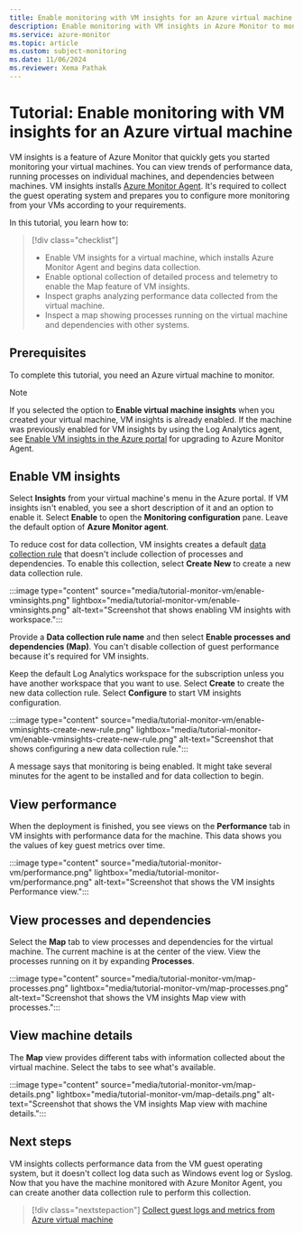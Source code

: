 ```yaml
---
title: Enable monitoring with VM insights for an Azure virtual machine
description: Enable monitoring with VM insights in Azure Monitor to monitor an Azure virtual machine.
ms.service: azure-monitor
ms.topic: article
ms.custom: subject-monitoring
ms.date: 11/06/2024
ms.reviewer: Xema Pathak
---
```


# Tutorial: Enable monitoring with VM insights for an Azure virtual machine
VM insights is a feature of Azure Monitor that quickly gets you started monitoring your virtual machines. You can view trends of performance data, running processes on individual machines, and dependencies between machines. VM insights installs [Azure Monitor Agent](../agents/azure-monitor-agent-overview.md). It's required to collect the guest operating system and prepares you to configure more monitoring from your VMs according to your requirements.

In this tutorial, you learn how to:

> [!div class="checklist"]
> * Enable VM insights for a virtual machine, which installs Azure Monitor Agent and begins data collection.
> * Enable optional collection of detailed process and telemetry to enable the Map feature of VM insights.
> * Inspect graphs analyzing performance data collected from the virtual machine.
> * Inspect a map showing processes running on the virtual machine and dependencies with other systems.

## Prerequisites
To complete this tutorial, you need an Azure virtual machine to monitor.

> [!NOTE]
> If you selected the option to **Enable virtual machine insights** when you created your virtual machine, VM insights is already enabled. If the machine was previously enabled for VM insights by using the Log Analytics agent, see [Enable VM insights in the Azure portal](vminsights-enable-portal.md) for upgrading to Azure Monitor Agent.

## Enable VM insights
Select **Insights** from your virtual machine's menu in the Azure portal. If VM insights isn't enabled, you see a short description of it and an option to enable it. Select **Enable** to open the **Monitoring configuration** pane. Leave the default option of **Azure Monitor agent**.

To reduce cost for data collection, VM insights creates a default [data collection rule](../essentials/data-collection-rule-overview.md) that doesn't include collection of processes and dependencies. To enable this collection, select **Create New** to create a new data collection rule.

:::image type="content" source="media/tutorial-monitor-vm/enable-vminsights.png" lightbox="media/tutorial-monitor-vm/enable-vminsights.png" alt-text="Screenshot that shows enabling VM insights with workspace.":::

Provide a **Data collection rule name** and then select **Enable processes and dependencies (Map)**. You can't disable collection of guest performance because it's required for VM insights.

Keep the default Log Analytics workspace for the subscription unless you have another workspace that you want to use. Select **Create** to create the new data collection rule. Select **Configure** to start VM insights configuration.

:::image type="content" source="media/tutorial-monitor-vm/enable-vminsights-create-new-rule.png" lightbox="media/tutorial-monitor-vm/enable-vminsights-create-new-rule.png" alt-text="Screenshot that shows configuring a new data collection rule.":::

A message says that monitoring is being enabled. It might take several minutes for the agent to be installed and for data collection to begin.

## View performance
When the deployment is finished, you see views on the **Performance** tab in VM insights with performance data for the machine. This data shows you the values of key guest metrics over time.

:::image type="content" source="media/tutorial-monitor-vm/performance.png" lightbox="media/tutorial-monitor-vm/performance.png" alt-text="Screenshot that shows the VM insights Performance view.":::

## View processes and dependencies
Select the **Map** tab to view processes and dependencies for the virtual machine. The current machine is at the center of the view. View the processes running on it by expanding **Processes**.

:::image type="content" source="media/tutorial-monitor-vm/map-processes.png" lightbox="media/tutorial-monitor-vm/map-processes.png" alt-text="Screenshot that shows the VM insights Map view with processes.":::

## View machine details
The **Map** view provides different tabs with information collected about the virtual machine. Select the tabs to see what's available.

:::image type="content" source="media/tutorial-monitor-vm/map-details.png" lightbox="media/tutorial-monitor-vm/map-details.png" alt-text="Screenshot that shows the VM insights Map view with machine details.":::

## Next steps
VM insights collects performance data from the VM guest operating system, but it doesn't collect log data such as Windows event log or Syslog. Now that you have the machine monitored with Azure Monitor Agent, you can create another data collection rule to perform this collection.

> [!div class="nextstepaction"]
> [Collect guest logs and metrics from Azure virtual machine](tutorial-monitor-vm-guest.md)
